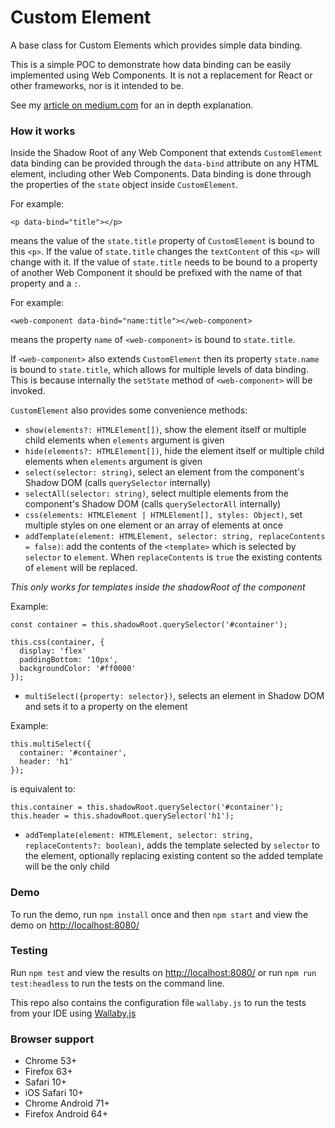 # Custom Element
A base class for Custom Elements which provides simple data binding.

This is a simple POC to demonstrate how data binding can be easily implemented using Web Components. It is not a 
replacement for React or other frameworks, nor is it intended to be.

See my [article on medium.com](https://medium.com/@drmoerkerke/https-medium-com-drmoerkerke-data-binding-for-web-components-in-just-a-few-lines-of-code-33f0a46943b3?sk=09dd590e07b3300bae4b63dbb716cc39) for an in depth explanation. 

### How it works
Inside the Shadow Root of any Web Component that extends `CustomElement` data binding can be provided through the `data-bind`
attribute on any HTML element, including other Web Components. Data binding is done through the properties of the `state` object 
inside `CustomElement`.

For example:

```
<p data-bind="title"></p>
```

means the value of the `state.title` property of `CustomElement` is bound to this `<p>`. If the value of `state.title` 
changes the `textContent` of this `<p>` will change with it.
If the value of `state.title` needs to be bound to a property of another Web Component it should be prefixed with the name
of that property and a `:`.

For example:

```
<web-component data-bind="name:title"></web-component>
```

means the property `name` of `<web-component>` is bound to `state.title`.

If `<web-component>` also extends `CustomElement` then its property `state.name` is bound to `state.title`, which allows 
for multiple levels of data binding. This is because internally the `setState` method of `<web-component>` will be invoked.

`CustomElement` also provides some convenience methods:
- `show(elements?: HTMLElement[])`, show the element itself or multiple child elements when `elements` argument is given 
- `hide(elements?: HTMLElement[])`, hide the element itself or multiple child elements when `elements` argument is given 
- `select(selector: string)`, select an element from the component's Shadow DOM (calls `querySelector` internally)
- `selectAll(selector: string)`, select multiple elements from the component's Shadow DOM (calls `querySelectorAll` internally)
- `css(elements: HTMLElement | HTMLElement[], styles: Object)`, set multiple styles on one element or an array of elements at once
- `addTemplate(element: HTMLElement, selector: string, replaceContents = false)`: add the contents of the `<template>` which
is selected by `selector` to `element`. When `replaceContents` is `true` the existing contents of `element` will be replaced.

*This only works for templates inside the shadowRoot of the component*

Example: 

```
const container = this.shadowRoot.querySelector('#container');

this.css(container, {
  display: 'flex'  
  paddingBottom: '10px',
  backgroundColor: '#ff0000'
});
```

- `multiSelect({property: selector})`, selects an element in Shadow DOM and sets it to a property on the element

Example:

```
this.multiSelect({
  container: '#container',
  header: 'h1'
});
```

is equivalent to: 

```
this.container = this.shadowRoot.querySelector('#container');
this.header = this.shadowRoot.querySelector('h1');
```

- `addTemplate(element: HTMLElement, selector: string, replaceContents?: boolean)`, adds the template selected by `selector` to
the element, optionally replacing existing content so the added template will be the only child

### Demo
To run the demo, run `npm install` once and then `npm start` and view the demo on
[http://localhost:8080/](http://localhost:8080/)

### Testing
Run `npm test` and view the results on [http://localhost:8080/](http://localhost:8080/)
or run `npm run test:headless` to run the tests on the command line.

This repo also contains the configuration file `wallaby.js` to run the
tests from your IDE using [Wallaby.js](https://wallabyjs.com/)

### Browser support
- Chrome 53+
- Firefox 63+
- Safari 10+
- iOS Safari 10+
- Chrome Android 71+
- Firefox Android 64+





